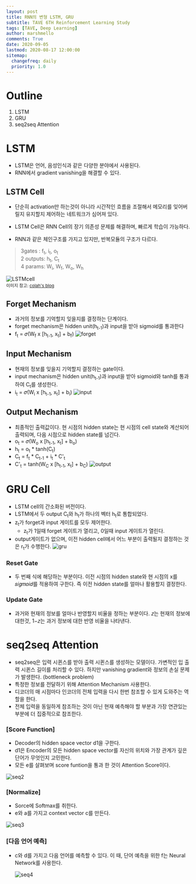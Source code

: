 ```yaml
---
layout: post
title: RNN의 변형 LSTM, GRU
subtitle: TAVE 6TH Reinforcement Learning Study
tags: [TAVE, Deep Learning]
author: marshmello
comments: True
date: 2020-09-05
lastmod: 2020-08-17 12:00:00
sitemap:
  changefreq: daily
  priority: 1.0
---
```


# Outline

1. LSTM
2. GRU
3. seq2seq Attention

# LSTM

- LSTM은 언어, 음성인식과 같은 다양한 분야에서 사용된다.
- RNN에서 gradient vanishing을 해결할 수 있다.

## LSTM Cell

- 단순히 activation만 하는것이 아니라 시간적인 흐름을 조절해서 메모리를 잊어버릴지 유지할지 제어하는 네트워크가 심어져 있다.

- LSTM Cell은 RNN Cell의 장기 의존성 문제를 해결하며, 빠르게 학습이 가능하다.
- RNN과 같은 체인구조를 가지고 있지만, 반복모듈의 구조가 다르다.

> 3gates : f<sub>t</sub>, i<sub>t</sub>, o<sub>t</sub>  
> 2 outputs: h<sub>t</sub>, C<sub>t</sub>  
> 4 params: W<sub>i</sub>, W<sub>f</sub>, W<sub>o</sub>, W<sub>h</sub>

![LSTMcell](/assets/img/LSTM_GRU/LSTM_Cellmy.png)  
 <sub>이미지 참고: [colah's blog](http://colah.github.io/posts/2015-08-Understanding-LSTMs/)</sub>

## Forget Mechanism

- 과거의 정보를 기억할지 잊을지를 결정하는 단계이다.
- forget mechanism은 hidden unit(h<sub>t-1</sub>)과 input을 받아 sigmoid를 통과한다
- f<sub>t</sub> = 𝜎(W<sub>f</sub> x \[h<sub>t-1</sub>, x<sub>t</sub>] + b<sub>f</sub>)
  ![forget](/assets/img/LSTM_GRU/forget.png)

## Input Mechanism

- 현재의 정보를 잊을지 기억할지 결정하는 gate이다.
- input mechanism은 hidden unit(h<sub>t-1</sub>)과 input을 받아 sigmoid와 tanh를 통과 하여 C<sub>t</sub>를 생성한다.
- i<sub>t</sub> = 𝜎(W<sub>i</sub> x \[h<sub>t-1</sub>, x<sub>t</sub>] + b<sub>i</sub>)
  ![input](/assets/img/LSTM_GRU/input.png)

## Output Mechanism

- 최종적인 출력값이다. 현 시점의 hidden state는 현 시점의 cell state와 계산되어 출력되며, 다음 시점으로 hidden state를 넘긴다.
- o<sub>t</sub> = 𝜎(W<sub>o</sub> x \[h<sub>t-1</sub>, x<sub>t</sub>] + b<sub>o</sub>)
- h<sub>t</sub> = o<sub>t</sub> \* tanh(C<sub>t</sub>)
- C<sub>t</sub> = f<sub>t</sub> \* C<sub>t-1</sub> + i<sub>t</sub> \* C'<sub>t</sub>
- C'<sub>t</sub> = tanh(W<sub>C</sub> x \[h<sub>t-1</sub>, x<sub>t</sub>] + b<sub>C</sub>)
  ![output](/assets/img/LSTM_GRU/output.png)

# GRU Cell

- LSTM cell의 간소화된 버전이다.
- LSTM에서 두 output C<sub>t</sub>와 h<sub>t</sub>가 하나의 벡터 h<sub>t</sub>로 통합되었다.
- z<sub>t</sub>가 forget과 input 게이트를 모두 제어한다.
  - z<sub>t</sub>가 1일때 forget 게이트가 열리고, 0일때 input 게이트가 열린다.
- output게이트가 없으며, 이전 hidden cell에서 어느 부분이 출력될지 결정하는 것은 r<sub>t</sub>가 수행한다.
  ![gru](/assets/img/LSTM_GRU/gru.png)

### Reset Gate

- 두 번째 식에 해당하는 부분이다. 이전 시점의 hidden state와 현 시점의 x를 𝑠𝑖𝑔𝑚𝑜𝑖𝑑를 적용하여 구한다. 즉 이전 hidden state를 얼마나 활용할지 결정한다.

### Update Gate

- 과거와 현재의 정보를 얼마나 반영할지 비율을 정하는 부분이다. 𝑧는 현재의 정보에 대한것, 1−𝑧는 과거 정보에 대한 반영 비율을 나타낸다.

# seq2seq Attention

- seq2seq은 입력 시퀸스를 받아 출력 시퀸스를 생성하는 모델이다. 가변적인 입 출력 시퀸스 길이를 처리할 수 있다. 하지만 vanishing gradient와 정보의 손실 문제가 발생한다. (bottleneck problem)
- 특정한 정보를 전달하기 위해 Attention Mechanism 사용한다.
- 디코더의 매 시점마다 인코더의 전체 입력을 다시 한번 참조할 수 있게 도와주는 역할을 한다.
- 전체 입력을 동일하게 참조하는 것이 아닌 현재 예측해야 할 부분과 가장 연관있는 부분에 더 집중적으로 참조한다.

### <b>\[Score Function]</b>

- Decoder의 hidden space vector d1을 구한다.
- d1은 Encoder의 모든 hidden space vector를 자신의 위치와 가장 관계가 깊은 단어가 무엇인지 고민한다.
- 모든 e를 살펴보며 score funtion을 통과 한 것이 Attention Score이다.

![seq2](/assets/img/LSTM_GRU/seq2.png)

### <b>\[Normalize]</b>

- Sorce에 Softmax를 취한다.
- e와 a를 가지고 context vector c를 만든다.

![seq3](/assets/img/LSTM_GRU/seq3.png)

### <b>\[다음 언어 예측]</b>

- c와 d를 가지고 다음 언어를 예측할 수 있다. 이 때, 단어 예측을 위한 f는 Neural Network를 사용한다.

  ![seq4](/assets/img/LSTM_GRU/seq4.png)
